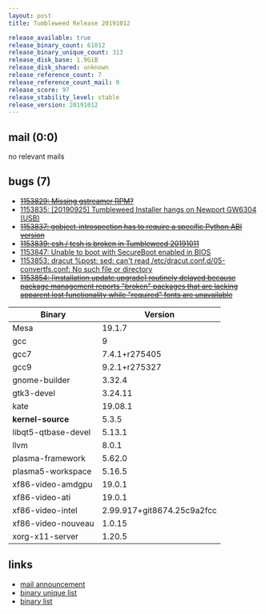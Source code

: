 ```yaml
---
layout: post
title: Tumbleweed Release 20191012

release_available: true
release_binary_count: 61012
release_binary_unique_count: 313
release_disk_base: 1.9GiB
release_disk_shared: unknown
release_reference_count: 7
release_reference_count_mail: 0
release_score: 97
release_stability_level: stable
release_version: 20191012
---
```


## mail (0:0)

no relevant mails

## bugs (7)

<!--more-->

- ~~[1153829: Missing gstreamer RPM?](https://bugzilla.opensuse.org/show_bug.cgi?id=1153829)~~
- [1153835: \[20190925\] Tumbleweed Installer hangs on Newport GW6304 (USB)](https://bugzilla.opensuse.org/show_bug.cgi?id=1153835)
- ~~[1153837: gobject-introspection has to require a specific Python ABI version](https://bugzilla.opensuse.org/show_bug.cgi?id=1153837)~~
- ~~[1153839: csh / tcsh is broken in Tumbleweed 20191011](https://bugzilla.opensuse.org/show_bug.cgi?id=1153839)~~
- [1153847: Unable to boot with SecureBoot enabled in BIOS](https://bugzilla.opensuse.org/show_bug.cgi?id=1153847)
- [1153853: dracut %post: sed: can't read /etc/dracut.conf.d/05-convertfs.conf: No such file or directory](https://bugzilla.opensuse.org/show_bug.cgi?id=1153853)
- ~~[1153854: \[installation,update,upgrade\] routinely delayed because package management reports "broken" packages that are lacking apparent lost functionality while "required" fonts are unavailable](https://bugzilla.opensuse.org/show_bug.cgi?id=1153854)~~

Binary | Version
--- | ---
Mesa | 19.1.7
gcc | 9
gcc7 | 7.4.1+r275405
gcc9 | 9.2.1+r275327
gnome-builder | 3.32.4
gtk3-devel | 3.24.11
kate | 19.08.1
**kernel-source** | 5.3.5
libqt5-qtbase-devel | 5.13.1
llvm | 8.0.1
plasma-framework | 5.62.0
plasma5-workspace | 5.16.5
xf86-video-amdgpu | 19.0.1
xf86-video-ati | 19.0.1
xf86-video-intel | 2.99.917+git8674.25c9a2fcc
xf86-video-nouveau | 1.0.15
xorg-x11-server | 1.20.5

## links

- [mail announcement](https://lists.opensuse.org/opensuse-factory/2019-10/msg00086.html)
- [binary unique list](http://download.opensuse.org/history/20191012/rpm.unique.list)
- [binary list](http://download.opensuse.org/history/20191012/rpm.list)

